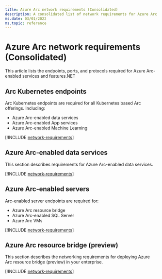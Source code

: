 ```yaml
---
title: Azure Arc network requirements (Consolidated)
description: A consolidated list of network requirements for Azure Arc features and Azure Arc-enabled services. Lists endpoints, ports, and protocols.
ms.date: 03/01/2022
ms.topic: reference
---
```


# Azure Arc network requirements (Consolidated)

This article lists the endpoints, ports, and protocols required for Azure Arc-enabled services and features.NET

## Arc Kubernetes endpoints

Arc Kubernetes endpoints are required for all Kubernetes based Arc offerings. Including:

- Azure Arc-enabled data services
- Azure Arc-enabled App services
- Azure Arc-enabled Machine Learning

[!INCLUDE [network-requirements](kubernetes/includes/network-requirements.md)]

## Azure Arc-enabled data services

This section describes requirements for Azure Arc-enabled data services.

[!INCLUDE [network-requirements](data/includes/network-requirements.md)]

## Azure Arc-enabled servers

Arc-enabled server endpoints are required for:

- Azure Arc resource bridge
- Azure Arc-enabled SQL Server
- Azure Arc VMs

[!INCLUDE [network-requirements](servers/includes/network-requirements.md)]

## Azure Arc resource bridge (preview)

This section describes the networking requirements for deploying Azure Arc resource bridge (preview) in your enterprise.

[!INCLUDE [network-requirements](resource-bridge/includes/network-requirements.md)]

